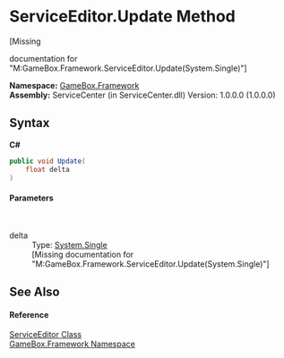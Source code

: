 # ServiceEditor.Update Method 
 

\[Missing <summary> documentation for "M:GameBox.Framework.ServiceEditor.Update(System.Single)"\]

**Namespace:**&nbsp;<a href="a8957fe6-9cc0-3a6d-cd5c-a2a246efee1e">GameBox.Framework</a><br />**Assembly:**&nbsp;ServiceCenter (in ServiceCenter.dll) Version: 1.0.0.0 (1.0.0.0)

## Syntax

**C#**<br />
``` C#
public void Update(
	float delta
)
```


#### Parameters
&nbsp;<dl><dt>delta</dt><dd>Type: <a href="http://msdn2.microsoft.com/zh-cn/library/3www918f" target="_blank">System.Single</a><br />\[Missing <param name="delta"/> documentation for "M:GameBox.Framework.ServiceEditor.Update(System.Single)"\]</dd></dl>

## See Also


#### Reference
<a href="dd4090ce-3e11-b97d-dd36-83ac66bdd027">ServiceEditor Class</a><br /><a href="a8957fe6-9cc0-3a6d-cd5c-a2a246efee1e">GameBox.Framework Namespace</a><br />